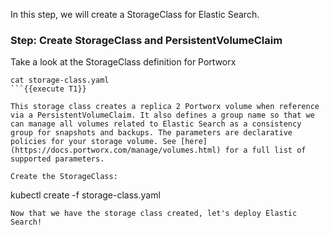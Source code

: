 In this step, we will create a StorageClass for Elastic Search.

### Step: Create StorageClass and PersistentVolumeClaim

Take a look at the StorageClass definition for Portworx
```
cat storage-class.yaml
```{{execute T1}}

This storage class creates a replica 2 Portworx volume when reference via a PersistentVolumeClaim. It also defines a group name so that we can manage all volumes related to Elastic Search as a consistency group for snapshots and backups. The parameters are declarative policies for your storage volume. See [here](https://docs.portworx.com/manage/volumes.html) for a full list of supported parameters.

Create the StorageClass:
```
kubectl create -f storage-class.yaml
```{{execute T1}}
Now that we have the storage class created, let's deploy Elastic Search!
